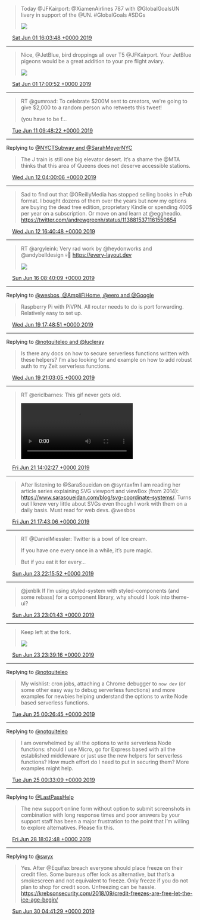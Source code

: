 > Today @JFKairport: @XiamenAirlines   787 with @GlobalGoalsUN livery in support of the @UN. #GlobalGoals #SDGs 
> 
> ![](media/1134853060709224448-D7_O0dqWkAArx43.jpg)

<img src="media/tweet.ico" width="12" /> [Sat Jun 01 16:03:48 +0000 2019](https://twitter.com/maiertech/status/1134853060709224448)

----

> Nice, @JetBlue, bird droppings all over T5 @JFKairport. Your JetBlue pigeons would be a great addition to your pre flight aviary. 
> 
> ![](media/1134867421817376768-D7_b4U3XsAAANwY.jpg)

<img src="media/tweet.ico" width="12" /> [Sat Jun 01 17:00:52 +0000 2019](https://twitter.com/maiertech/status/1134867421817376768)

----

> RT @gumroad: To celebrate $200M sent to creators, we're going to give $2,000 to a random person who retweets this tweet!
> 
> (you have to be f…

<img src="media/tweet.ico" width="12" /> [Tue Jun 11 09:48:22 +0000 2019](https://twitter.com/maiertech/status/1138382456753668097)

----

Replying to [@NYCTSubway and @SarahMeyerNYC](https://twitter.com/NYCTSubway/status/1138614683789926400)

> The J train is still one big elevator desert. It’s a shame the @MTA thinks that this area of Queens does not deserve accessible stations.

<img src="media/tweet.ico" width="12" /> [Wed Jun 12 04:00:06 +0000 2019](https://twitter.com/maiertech/status/1138657201751564293)

----

> Sad to find out that @OReillyMedia has stopped selling books in ePub format. I bought dozens of them over the years but now my options are buying the dead tree edition, proprietary Kindle or spending 400$ per year on a subscription. Or move on and learn at @eggheadio. https://twitter.com/andrewgreenh/status/1138815371161550854

<img src="media/tweet.ico" width="12" /> [Wed Jun 12 16:40:48 +0000 2019](https://twitter.com/maiertech/status/1138848636610236418)

----

> RT @argyleink: Very rad work by @heydonworks and @andybelldesign 💀🤘 https://every-layout.dev 
> 
> ![](media/1140177229990780928-D9CVauaVUAE7-mk.jpg)

<img src="media/tweet.ico" width="12" /> [Sun Jun 16 08:40:09 +0000 2019](https://twitter.com/maiertech/status/1140177229990780928)

----

Replying to [@wesbos, @AmpliFiHome, @eero and @Google](https://twitter.com/wesbos/status/1141343073911181314)

> Raspberry Pi with PiVPN. All router needs to do is port forwarding. Relatively easy to set up.

<img src="media/tweet.ico" width="12" /> [Wed Jun 19 17:48:51 +0000 2019](https://twitter.com/maiertech/status/1141402478317121537)

----

Replying to [@notquiteleo and @lucleray](https://twitter.com/notquiteleo/status/1141353708774678529)

> Is there any docs on how to secure serverless functions written with these helpers? I'm also looking for and example on how to add robust auth to my Zeit serverless functions.

<img src="media/tweet.ico" width="12" /> [Wed Jun 19 21:03:05 +0000 2019](https://twitter.com/maiertech/status/1141451357741821952)

----

> RT @ericlbarnes: This gif never gets old. 
> 
> <video controls><source src="media/1142070278773727233-D8zdzatXsAE3fHi.mp4">Your browser does not support the video tag.</video>

<img src="media/tweet.ico" width="12" /> [Fri Jun 21 14:02:27 +0000 2019](https://twitter.com/maiertech/status/1142070278773727233)

----

> After listening to @SaraSoueidan on @syntaxfm I am reading her article series explaining SVG viewport and viewBox (from 2014): https://www.sarasoueidan.com/blog/svg-coordinate-systems/. Turns out I knew very little about SVGs even though I work with them on a daily basis. Must read for web devs. @wesbos

<img src="media/tweet.ico" width="12" /> [Fri Jun 21 17:43:06 +0000 2019](https://twitter.com/maiertech/status/1142125805125939200)

----

> RT @DanielMiessler: Twitter is a bowl of Ice cream. 
> 
> If you have one every once in a while, it’s pure magic. 
> 
> But if you eat it for every…

<img src="media/tweet.ico" width="12" /> [Sun Jun 23 22:15:52 +0000 2019](https://twitter.com/maiertech/status/1142919226526769152)

----

> @jxnblk If I’m using styled-system with styled-components (and some rebass) for a component library, why should I look into theme-ui?

<img src="media/tweet.ico" width="12" /> [Sun Jun 23 23:01:43 +0000 2019](https://twitter.com/maiertech/status/1142930763383529472)

----

> Keep left at the fork. 
> 
> ![](media/1142940213183950849-D9yKD1lXsAc9S8d.jpg)

<img src="media/tweet.ico" width="12" /> [Sun Jun 23 23:39:16 +0000 2019](https://twitter.com/maiertech/status/1142940213183950849)

----

Replying to [@notquiteleo](https://twitter.com/notquiteleo/status/1143295307264004101)

> My wishlist: cron jobs, attaching a Chrome debugger to `now dev` (or some other easy way to debug serverless functions) and more examples for newbies helping understand the options to write Node based serverless functions.

<img src="media/tweet.ico" width="12" /> [Tue Jun 25 00:26:45 +0000 2019](https://twitter.com/maiertech/status/1143314552286789633)

----

Replying to [@notquiteleo](https://twitter.com/notquiteleo/status/1143295307264004101)

> I am overwhelmed by all the options to write serverless Node functions: should I use Micro, go for Express based with all the established middleware or just use the new helpers for serverless functions? How much effort do I need to put in securing them? More examples might help.

<img src="media/tweet.ico" width="12" /> [Tue Jun 25 00:33:09 +0000 2019](https://twitter.com/maiertech/status/1143316163356704770)

----

Replying to [@LastPassHelp](https://twitter.com/LastPassHelp/status/1144652557098409986)

> The new support online form without option to submit screenshots in combination with long response times and poor answers by your support staff has been a major frustration to the point that I’m willing to explore alternatives. Please fix this.

<img src="media/tweet.ico" width="12" /> [Fri Jun 28 18:02:48 +0000 2019](https://twitter.com/maiertech/status/1144667480083836928)

----

Replying to [@swyx](https://twitter.com/swyx/status/1145154595682955264)

> Yes. After @Equifax breach everyone should place freeze on their credit files. Some bureaus offer lock as alternative, but that’s a smokescreen and not equivalent to freeze. Only freeze if you do not plan to shop for credit soon. Unfreezing can be hassle. https://krebsonsecurity.com/2018/09/credit-freezes-are-free-let-the-ice-age-begin/

<img src="media/tweet.ico" width="12" /> [Sun Jun 30 04:41:29 +0000 2019](https://twitter.com/maiertech/status/1145190597076180992)